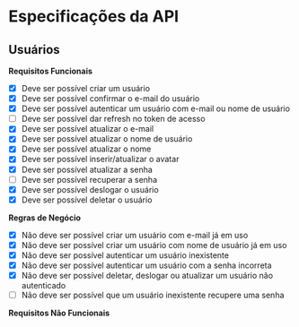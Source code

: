 # Especificações da API

## Usuários

**Requisitos Funcionais**

- [x] Deve ser possível criar um usuário
- [x] Deve ser possível confirmar o e-mail do usuário
- [x] Deve ser possível autenticar um usuário com e-mail ou nome de usuário
- [ ] Deve ser possível dar refresh no token de acesso
- [x] Deve ser possível atualizar o e-mail
- [x] Deve ser possível atualizar o nome de usuário
- [x] Deve ser possível atualizar o nome
- [x] Deve ser possível inserir/atualizar o avatar
- [x] Deve ser possível atualizar a senha
- [ ] Deve ser possível recuperar a senha
- [x] Deve ser possível deslogar o usuário
- [x] Deve ser possível deletar o usuário

**Regras de Negócio**

- [x] Não deve ser possível criar um usuário com e-mail já em uso
- [x] Não deve ser possível criar um usuário com nome de usuário já em uso
- [x] Não deve ser possível autenticar um usuário inexistente
- [x] Não deve ser possível autenticar um usuário com a senha incorreta
- [x] Não deve ser possível deletar, deslogar ou atualizar um usuário não autenticado
- [ ] Não deve ser possível que um usuário inexistente recupere uma senha

**Requisitos Não Funcionais**
